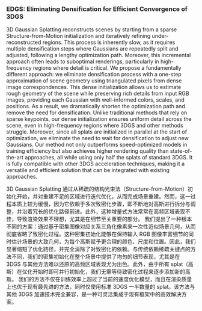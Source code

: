 ### EDGS: Eliminating Densification for Efficient Convergence of 3DGS

3D Gaussian Splatting reconstructs scenes by starting from a sparse Structure-from-Motion initialization and iteratively refining under-reconstructed regions. This process is inherently slow, as it requires multiple densification steps where Gaussians are repeatedly split and adjusted, following a lengthy optimization path. Moreover, this incremental approach often leads to suboptimal renderings, particularly in high-frequency regions where detail is critical.
We propose a fundamentally different approach: we eliminate densification process with a one-step approximation of scene geometry using triangulated pixels from dense image correspondences. This dense initialization allows us to estimate rough geometry of the scene while preserving rich details from input RGB images, providing each Gaussian with well-informed colors, scales, and positions. As a result, we dramatically shorten the optimization path and remove the need for densification. Unlike traditional methods that rely on sparse keypoints, our dense initialization ensures uniform detail across the scene, even in high-frequency regions where 3DGS and other methods struggle. Moreover, since all splats are initialized in parallel at the start of optimization, we eliminate the need to wait for densification to adjust new Gaussians.
Our method not only outperforms speed-optimized models in training efficiency but also achieves higher rendering quality than state-of-the-art approaches, all while using only half the splats of standard 3DGS. It is fully compatible with other 3DGS acceleration techniques, making it a versatile and efficient solution that can be integrated with existing approaches.

3D Gaussian Splatting 通过从稀疏的结构光束法（Structure-from-Motion）初始化开始，并对重建不足的区域进行迭代优化，从而完成场景重建。然而，这一过程本质上较为缓慢，因为它依赖于多次致密化步骤，即不断地对高斯进行拆分与调整，并沿着冗长的优化路径前进。此外，这种增量式方法常常在高频区域表现不佳，导致渲染效果不理想，尤其是在细节至关重要的部分。
我们提出了一种根本不同的方案：通过基于密集图像对应关系三角化像素来一次性近似场景几何，从而彻底省略了致密化过程。这种密集初始化能够在保持输入 RGB 图像丰富细节的同时估计场景的大致几何，为每个高斯赋予更合理的颜色、尺度和位置。因此，我们显著缩短了优化路径，并完全消除了对致密化的依赖。与传统依赖稀疏关键点的方法不同，我们的密集初始化在整个场景中提供了均匀的细节表现，尤其是在 3DGS 与其他方法难以还原的高频区域表现尤为出色。此外，由于所有 splat（高斯）在优化开始时即可并行初始化，我们无需等待致密化过程来逐步添加新的高斯。
我们的方法不仅在训练效率上超过了当前的速度优化模型，而且在渲染质量上也优于现有最先进的方法，同时仅使用标准 3DGS 一半数量的 splat。该方法与其他 3DGS 加速技术完全兼容，是一种可灵活集成于现有框架中的高效解决方案。

